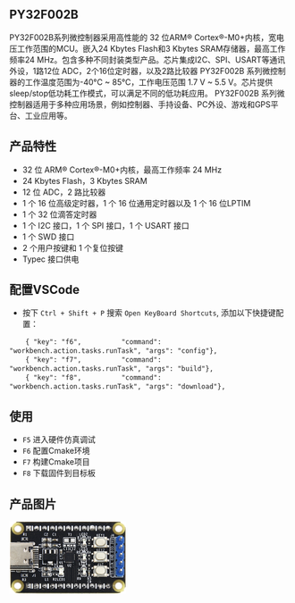 ## PY32F002B

PY32F002B系列微控制器采用高性能的 32 位ARM® Cortex®-M0+内核，宽电压工作范围的MCU。嵌入24 Kbytes Flash和3 Kbytes SRAM存储器，最高工作频率24 MHz。包含多种不同封装类型产品。芯片集成I2C、SPI、USART等通讯外设，1路12位 ADC，2个16位定时器，以及2路比较器 PY32F002B 系列微控制器的工作温度范围为-40°C ~ 85°C，工作电压范围 1.7 V ~ 5.5 V。芯片提供sleep/stop低功耗工作模式，可以满足不同的低功耗应用。 PY32F002B 系列微控制器适用于多种应用场景，例如控制器、手持设备、PC外设、游戏和GPS平台、工业应用等。

## 产品特性
- 32 位 ARM® Cortex®-M0+内核，最高工作频率 24 MHz
- 24 Kbytes Flash，3 Kbytes SRAM
- 12 位 ADC，2 路比较器
- 1 个 16 位高级定时器，1 个 16 位通用定时器以及 1 个 16 位LPTIM
- 1 个 32 位滴答定时器
- 1 个 I2C 接口，1 个 SPI 接口，1 个 USART 接口
- 1 个 SWD 接口
- 2 个用户按键和 1 个复位按键
- Typec 接口供电

## 配置VSCode
- 按下 `Ctrl + Shift + P` 搜索 `Open KeyBoard Shortcuts`, 添加以下快捷键配置：
```
    { "key": "f6",          "command": "workbench.action.tasks.runTask", "args": "config"},
    { "key": "f7",          "command": "workbench.action.tasks.runTask", "args": "build"},
    { "key": "f8",          "command": "workbench.action.tasks.runTask", "args": "download"},
```

## 使用
- `F5` 进入硬件仿真调试
- `F6` 配置Cmake环境
- `F7` 构建Cmake项目
- `F8` 下载固件到目标板

## 产品图片
<img src="docs/figures/board1.jpg" alt="image-20201009181905422" style="zoom:50%;" />
